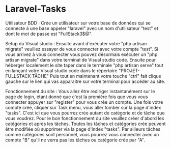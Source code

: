 # Laravel-Tasks

Utilisateur BDD :
Crée un utilisateur sur votre base de données qui se connecte à une base appeler "laravel"
avec un nom d'utilisateur "test" et dont le mot de passe est "FullStack3$@".

Setup du Visual studio :
Ensuite avant d'exécuter votre "php artisan migrate" veuillez essayer de vous connecter avec votre compte "test".
Si vous arrivez à vous connecter vous pouvez désormais exécuter un "php artisan migrate" dans votre terminal de Visual studio code.
Ensuite pour héberger localement le site taper dans le terminale "php artisan serve" tout en lançant votre Visual studio code dans le répertoire "PROJET-FULLSTACK-TÂCHE"
Puis tout en maintenant votre touche "ctrl" fait clique gauche sur le lien qui vas apparaitre sur votre terminal pour accéder au site.

Fonctionnement du site :
Vous allez être rediriger instantanément sur le page de login, étant donné que c'est la première fois que vous vous connecter appuyer sur "register" pour vous crée un compte.
Une fois votre compte crée, cliquer sur Task menu, vous aller tomber sur la page d'index "tasks".
C'est ici que vous pourrez crée autant de catégorie et de tâche que vous voudrez.
Pour le bon fonctionnement du site veuillez créer d'abord les catégories et après les tâches.
Toutes les tâches et catégories crée peuvent être modifiée où supprimer via la page d'index "tasks".
Par ailleurs tâches comme catégories sont personnel, vous pourrez vous connecter avec un compte "B" qu'il ne verra pas les tâches ou catégorie crée par "A".
